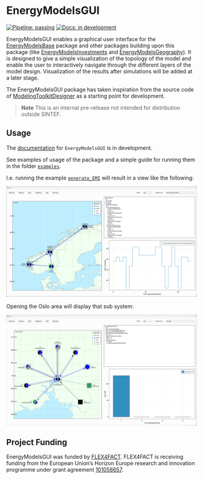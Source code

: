 # EnergyModelsGUI
[![Pipeline: passing](https://gitlab.sintef.no/clean_export/energymodelsgui.jl/badges/main/pipeline.svg)](https://gitlab.sintef.no/clean_export/energymodelsgui.jl/-/jobs)
[![Docs: in development](https://img.shields.io/badge/docs-in%20development-ff69b4.svg)](https://clean_export.pages.sintef.no/energymodelsgui.jl)

EnergyModelsGUI enables a graphical user interface for the [EnergyModelsBase](https://gitlab.sintef.no/clean_export/energymodelsbase.jl) package and other packages building upon this package (like [EnergyModelsInvestments](https://gitlab.sintef.no/clean_export/energymodelsinvestments.jl) and [EnergyModelsGeography](https://gitlab.sintef.no/clean_export/energymodelsgeography.jl)). It is designed to give a simple visualization of the topology of the model and enable the user to interactively navigate through the different layers of the model design. Visualization of the results after simulations will be added at a later stage.

The EnergyModelsGUI package has taken inspiration from the source code of [ModelingToolkitDesigner](https://github.com/bradcarman/ModelingToolkitDesigner.jl) as a starting point for development.

> **Note**
> This is an internal pre-release not intended for distribution outside SINTEF. 

## Usage

The [documentation](https://clean_export.pages.sintef.no/energymodelsgui.jl/) for `EnergyModelsGUI` is in development.

See examples of usage of the package and a simple guide for running them in the folder [`examples`](examples).

I.e. running the example [`generate_EMI`](examples/generate_EMI.jl) will result in a view like the following:

![Example image for generate_EMI](docs/src/figures/generate_EMI.png)

Opening the Oslo area will display that sub system:

![Example image for generate_EMI](docs/src/figures/generate_EMI_Oslo.png)

## Project Funding

EnergyModelsGUI was funded by [FLEX4FACT](https://flex4fact.eu/). FLEX4FACT is receiving funding from the European Union’s Horizon Europe research and innovation programme under grant agreement [101058657](https://doi.org/10.3030/101058657).
